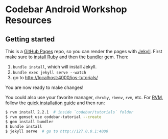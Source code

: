 # Codebar Android Workshop Resources

## Getting started

This is a [GitHub Pages](https://pages.github.com/) repo, so you can render the pages with [Jekyll](https://jekyllrb.com/). First make sure to [install Ruby](https://www.ruby-lang.org/en/documentation/installation/) and then the [bundler](https://bundler.io/) gem. Then:

1. `bundle install`, which will install Jekyll.
2. `bundle exec jekyll serve --watch`
3. go to <http://localhost:4000/ios-tutorials/>

You are now ready to make changes!

You could also use your favorite manager, `chruby`, `rbenv`, `rvm`, etc. For [RVM](https://rvm.io/rvm/install), follow the [quick installation guide](https://rvm.io/rvm/install#quick-guided-install) and then run:

```bash
$ rvm install 2.2.1  # inside `codebar/tutorials` folder
$ rvm gemset use codebar-tutorial --create
$ gem install bundler
$ bundle install
$ jekyll serve  # go to http://127.0.0.1:4000
```
